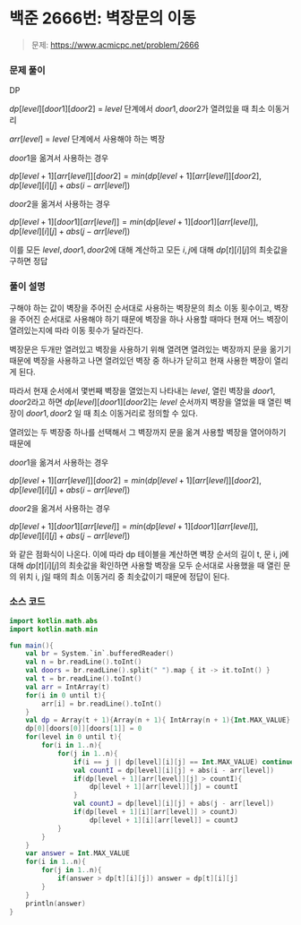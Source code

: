 # 백준 2666번: 벽장문의 이동

> 문제: https://www.acmicpc.net/problem/2666

### 문제 풀이

DP

$dp[level][door1][door2]$ = $level$ 단계에서 $door1, door2$가 열려있을 때 최소 이동거리

$arr[level]$ = $level$ 단계에서 사용해야 하는 벽장

$door1$을 옮겨서 사용하는 경우

$dp[level + 1][arr[level]][door2] = min(dp[level + 1][arr[level]][door2], dp[level][i][j] + abs(i - arr[level])$

$door2$을 옮겨서 사용하는 경우

$dp[level + 1][door1][arr[level]] = min(dp[level + 1][door1][arr[level]], dp[level][i][j] + abs(j - arr[level])$

이를 모든 $level, door1, door2$에 대해 계산하고 모든 $i, j$에 대해 $dp[t][i][j]$의 최솟값을 구하면 정답

### 풀이 설명

구해야 하는 값이 벽장을 주어진 순서대로 사용하는 벽장문의 최소 이동 횟수이고, 벽장을 주어진 순서대로 사용해야 하기 때문에 벽장을 하나 사용할 때마다 현재 어느 벽장이 열려있는지에 따라 이동 횟수가 달라진다.

벽장문은 두개만 열려있고 벽장을 사용하기 위해 열려면 열려있는 벽장까지 문을 옮기기 때문에 벽장을 사용하고 나면 열려있던 벽장 중 하나가 닫히고 현재 사용한 벽장이 열리게 된다.

따라서 현재 순서에서 몇번째 벽장을 열었는지 나타내는 $level$, 열린 벽장을 $door1, door2$라고 하면 $dp[level][door1][door2]$는 $level$ 순서까지 벽장을 열었을 때 열린 벽장이 $door1, door2$ 일 때 최소 이동거리로 정의할 수 있다.

열려있는 두 벽장중 하나를 선택해서 그 벽장까지 문을 옮겨 사용할 벽장을 열어야하기 때문에

$door1$을 옮겨서 사용하는 경우

$dp[level + 1][arr[level]][door2] = min(dp[level + 1][arr[level]][door2], dp[level][i][j] + abs(i - arr[level])$

$door2$을 옮겨서 사용하는 경우

$dp[level + 1][door1][arr[level]] = min(dp[level + 1][door1][arr[level]], dp[level][i][j] + abs(j - arr[level])$

와 같은 점화식이 나온다. 이에 따라 dp 테이블을 계산하면 벽장 순서의 길이 t, 문 i, j에 대해 $dp[t][i][j]$의 최솟값을 확인하면 사용할 벽장을 모두 순서대로 사용했을 때 열린 문의 위치 i, j일 때의 최소 이동거리 중 최솟값이기 때문에 정답이 된다.

### 소스 코드
```kotlin
import kotlin.math.abs
import kotlin.math.min

fun main(){
    val br = System.`in`.bufferedReader()
    val n = br.readLine().toInt()
    val doors = br.readLine().split(" ").map { it -> it.toInt() }
    val t = br.readLine().toInt()
    val arr = IntArray(t)
    for(i in 0 until t){
        arr[i] = br.readLine().toInt()
    }
    val dp = Array(t + 1){Array(n + 1){ IntArray(n + 1){Int.MAX_VALUE} } }
    dp[0][doors[0]][doors[1]] = 0
    for(level in 0 until t){
        for(i in 1..n){
            for(j in 1..n){
                if(i == j || dp[level][i][j] == Int.MAX_VALUE) continue
                val countI = dp[level][i][j] + abs(i - arr[level])
                if(dp[level + 1][arr[level]][j] > countI){
                    dp[level + 1][arr[level]][j] = countI
                }
                val countJ = dp[level][i][j] + abs(j - arr[level])
                if(dp[level + 1][i][arr[level]] > countJ)
                    dp[level + 1][i][arr[level]] = countJ
            }
        }
    }
    var answer = Int.MAX_VALUE
    for(i in 1..n){
        for(j in 1..n){
            if(answer > dp[t][i][j]) answer = dp[t][i][j]
        }
    }
    println(answer)
}
```